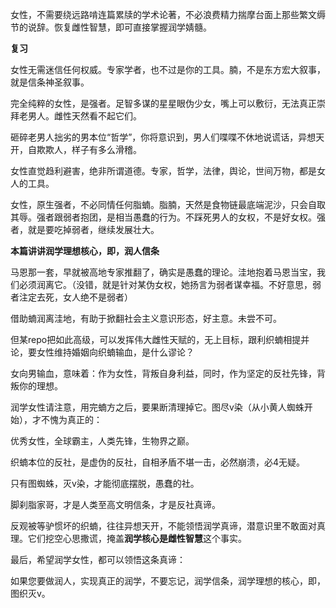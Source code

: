 女性，不需要绕远路啃连篇累牍的学术论著，不必浪费精力揣摩台面上那些繁文缛节的说辞。恢复雌性智慧，即可直接掌握润学婧髓。

**复习**

女性无需迷信任何权威。专家学者，也不过是你的工具。腩，不是东方宏大叙事，就是信条神圣叙事。

完全纯粹的女性，是强者。足智多谋的星星眼伪少女，嘴上可以敷衍，无法真正崇拜老男人。雌性天然看不起它们。

砸碎老男人拙劣的男本位“哲学”，你将意识到，男人们喋喋不休地说谎话，异想天开，自欺欺人，样子有多么滑稽。

女性直觉趋利避害，绝非所谓道德。专家，哲学，法律，舆论，世间万物，都是女人的工具。

女性，原生强者，不必同情任何脂蝻。脂腩，天然是食物链最底端泥沙，只会自取其辱。强者跟弱者抱团，是相当愚蠢的行为。不踩死男人的女权，不是好女权。强者，就是要吃掉弱者，继续发展壮大。

**本篇讲讲润学理想核心，即，润人信条**

马恩那一套，早就被高地专家推翻了，确实是愚蠢的理论。洼地抱着马恩当宝，我们必须润离它。（没错，就是针对某伪女权，她扬言为弱者谋幸福。不好意思，弱者注定去死，女人绝不是弱者）

借助蝻润离洼地，有助于掀翻社会主义意识形态，好主意。未尝不可。

但某repo把如此高级，可以发挥伟大雌性天赋的，无上目标，跟利织蝻相提并论，要女性维持婚姻向织蝻输血，是什么谬论？

女向男输血，意味着：作为女性，背叛自身利益，同时，作为坚定的反社先锋，背叛你的理想。

润学女性请注意，用完蝻方之后，要果断清理掉它。图尽v染（从小黄人蜘蛛开始），才不愧为真正的：

优秀女性，全球霸主，人类先锋，生物界之巅。

织蝻本位的反社，是虚伪的反社，自相矛盾不堪一击，必然崩溃，必4无疑。

只有图蜘蛛，灭v染，才能彻底摆脱，愚蠢的社。

脚刹脂家哥，才是人类至高文明信条，才是反社真谛。

反观被等驴惯坏的织蝻，往往异想天开，不能领悟润学真谛，潜意识里不敢面对真理。它们挖空心思撒谎，掩盖**润学核心是雌性智慧**这个事实。

最后，希望润学女性，都可以领悟这条真谛：

如果您要做润人，实现真正的润学，不要忘记，润学信条，润学理想的核心，即，图织灭v。
